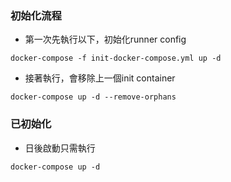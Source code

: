 ### 初始化流程
- 第一次先執行以下，初始化runner config
```
docker-compose -f init-docker-compose.yml up -d
```
- 接著執行，會移除上一個init container
```
docker-compose up -d --remove-orphans
```


### 已初始化
- 日後啟動只需執行
```
docker-compose up -d
```
